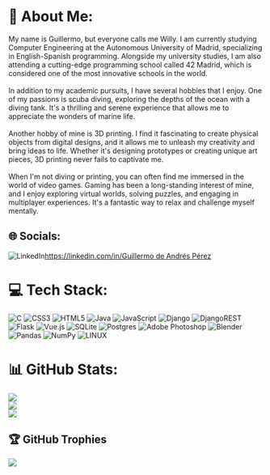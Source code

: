 # 💫 About Me:
My name is Guillermo, but everyone calls me Willy. I am currently studying Computer Engineering at the Autonomous University of Madrid, specializing in English-Spanish programming. Alongside my university studies, I am also attending a cutting-edge programming school called 42 Madrid, which is considered one of the most innovative schools in the world.<br><br>In addition to my academic pursuits, I have several hobbies that I enjoy. One of my passions is scuba diving, exploring the depths of the ocean with a diving tank. It's a thrilling and serene experience that allows me to appreciate the wonders of marine life.<br><br>Another hobby of mine is 3D printing. I find it fascinating to create physical objects from digital designs, and it allows me to unleash my creativity and bring ideas to life. Whether it's designing prototypes or creating unique art pieces, 3D printing never fails to captivate me.<br><br>When I'm not diving or printing, you can often find me immersed in the world of video games. Gaming has been a long-standing interest of mine, and I enjoy exploring virtual worlds, solving puzzles, and engaging in multiplayer experiences. It's a fantastic way to relax and challenge myself mentally.


## 🌐 Socials:
![LinkedIn](https://img.shields.io/badge/LinkedIn-%230077B5.svg?logo=linkedin&logoColor=white)[https://linkedin.com/in/Guillermo de Andrés Pérez](https://www.linkedin.com/in/guillermo-de-andrés-pérez-137339226/) 

# 💻 Tech Stack:
![C](https://img.shields.io/badge/c-%2300599C.svg?style=flat&logo=c&logoColor=white) ![CSS3](https://img.shields.io/badge/css3-%231572B6.svg?style=flat&logo=css3&logoColor=white) ![HTML5](https://img.shields.io/badge/html5-%23E34F26.svg?style=flat&logo=html5&logoColor=white) ![Java](https://img.shields.io/badge/java-%23ED8B00.svg?style=flat&logo=java&logoColor=white) ![JavaScript](https://img.shields.io/badge/javascript-%23323330.svg?style=flat&logo=javascript&logoColor=%23F7DF1E) ![Django](https://img.shields.io/badge/django-%23092E20.svg?style=flat&logo=django&logoColor=white) ![DjangoREST](https://img.shields.io/badge/DJANGO-REST-ff1709?style=flat&logo=django&logoColor=white&color=ff1709&labelColor=gray) ![Flask](https://img.shields.io/badge/flask-%23000.svg?style=flat&logo=flask&logoColor=white) ![Vue.js](https://img.shields.io/badge/vuejs-%2335495e.svg?style=flat&logo=vuedotjs&logoColor=%234FC08D) ![SQLite](https://img.shields.io/badge/sqlite-%2307405e.svg?style=flat&logo=sqlite&logoColor=white) ![Postgres](https://img.shields.io/badge/postgres-%23316192.svg?style=flat&logo=postgresql&logoColor=white) ![Adobe Photoshop](https://img.shields.io/badge/adobephotoshop-%2331A8FF.svg?style=flat&logo=adobephotoshop&logoColor=white) ![Blender](https://img.shields.io/badge/blender-%23F5792A.svg?style=flat&logo=blender&logoColor=white) ![Pandas](https://img.shields.io/badge/pandas-%23150458.svg?style=flat&logo=pandas&logoColor=white) ![NumPy](https://img.shields.io/badge/numpy-%23013243.svg?style=flat&logo=numpy&logoColor=white) ![LINUX](https://img.shields.io/badge/Linux-FCC624?style=flat&logo=linux&logoColor=black)
# 📊 GitHub Stats:
![](https://github-readme-stats.vercel.app/api?username=Willygap1572&theme=nightowl&hide_border=false&include_all_commits=true&count_private=false)<br/>
![](https://github-readme-streak-stats.herokuapp.com/?user=Willygap1572&theme=nightowl&hide_border=false)<br/>
![](https://github-readme-stats.vercel.app/api/top-langs/?username=Willygap1572&theme=nightowl&hide_border=false&include_all_commits=true&count_private=false&layout=compact)

## 🏆 GitHub Trophies
![](https://github-profile-trophy.vercel.app/?username=Willygap1572&theme=radical&no-frame=true&no-bg=false&margin-w=4)

  
<!-- Proudly created with GPRM ( https://gprm.itsvg.in ) -->
